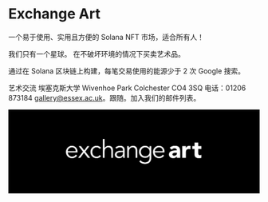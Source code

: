 # Exchange Art

一个易于使用、实用且方便的 Solana NFT 市场，适合所有人！

我们只有一个星球。
在不破坏环境的情况下买卖艺术品。

通过在 Solana 区块链上构建，每笔交易使用的能源少于 2 次 Google 搜索。

艺术交流 埃塞克斯大学 Wivenhoe Park Colchester CO4 3SQ 电话：01206 873184 gallery@essex.ac.uk。跟随。加入我们的邮件列表。

![1500x500](1500x500.png)

